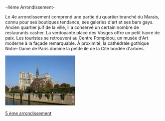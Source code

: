 -4ème Arrondissement-

Le 4e arrondissement comprend une partie du quartier branché du Marais, connu pour ses boutiques tendance, ses galeries d'art et ses bars gays. Ancien quartier juif de la ville, il a conservé un certain nombre de restaurants casher. La verdoyante place des Vosges offre un petit havre de paix. Les touristes se retrouvent au Centre Pompidou, un musée d'Art moderne à la façade remarquable. À proximité, la cathédrale gothique Notre-Dame de Paris domine la petite île de la Cité bordée d'arbres.

![Image 4ème](/jeu-heros-paris/4.jpg "Photo du 4ème")

[5 ème arrondissement](5.md)